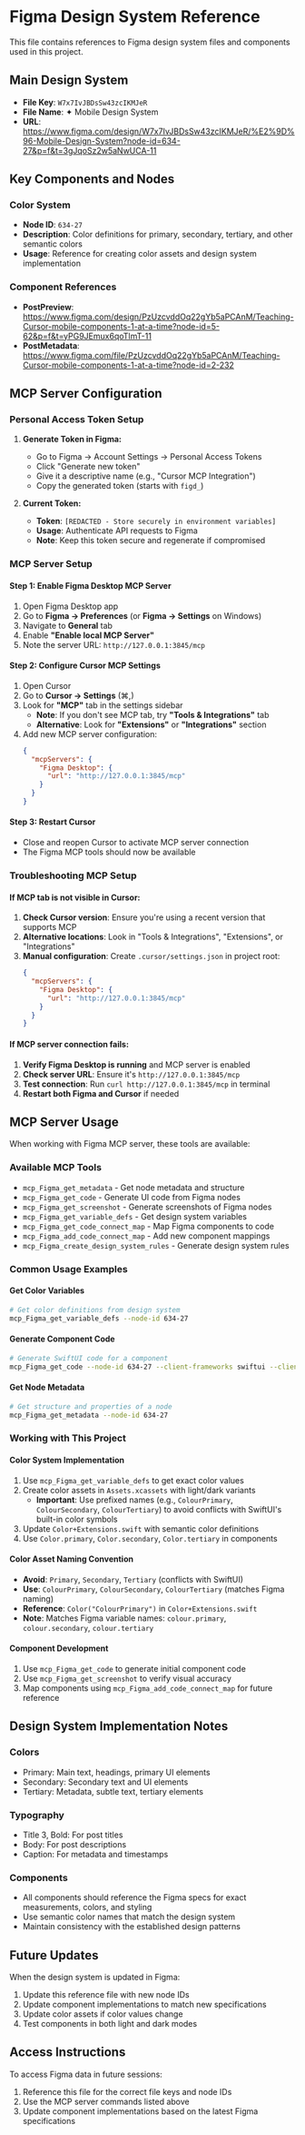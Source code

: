 # Figma Design System Reference

This file contains references to Figma design system files and components used in this project.

## Main Design System
- **File Key**: `W7x7IvJBDsSw43zcIKMJeR`
- **File Name**: ✦ Mobile Design System
- **URL**: https://www.figma.com/design/W7x7IvJBDsSw43zcIKMJeR/%E2%9D%96-Mobile-Design-System?node-id=634-27&p=f&t=3gJqoSz2w5aNwUCA-11

## Key Components and Nodes

### Color System
- **Node ID**: `634-27`
- **Description**: Color definitions for primary, secondary, tertiary, and other semantic colors
- **Usage**: Reference for creating color assets and design system implementation

### Component References
- **PostPreview**: https://www.figma.com/design/PzUzcvddOq22gYb5aPCAnM/Teaching-Cursor-mobile-components-1-at-a-time?node-id=5-62&p=f&t=yPG9JEmux6qoTlmT-11
- **PostMetadata**: https://www.figma.com/file/PzUzcvddOq22gYb5aPCAnM/Teaching-Cursor-mobile-components-1-at-a-time?node-id=2-232

## MCP Server Configuration

### Personal Access Token Setup
1. **Generate Token in Figma:**
   - Go to Figma → Account Settings → Personal Access Tokens
   - Click "Generate new token"
   - Give it a descriptive name (e.g., "Cursor MCP Integration")
   - Copy the generated token (starts with `figd_`)

2. **Current Token:**
   - **Token**: `[REDACTED - Store securely in environment variables]`
   - **Usage**: Authenticate API requests to Figma
   - **Note**: Keep this token secure and regenerate if compromised

### MCP Server Setup

#### Step 1: Enable Figma Desktop MCP Server
1. Open Figma Desktop app
2. Go to **Figma → Preferences** (or **Figma → Settings** on Windows)
3. Navigate to **General** tab
4. Enable **"Enable local MCP Server"**
5. Note the server URL: `http://127.0.0.1:3845/mcp`

#### Step 2: Configure Cursor MCP Settings
1. Open Cursor
2. Go to **Cursor → Settings** (⌘,)
3. Look for **"MCP"** tab in the settings sidebar
   - **Note**: If you don't see MCP tab, try **"Tools & Integrations"** tab
   - **Alternative**: Look for **"Extensions"** or **"Integrations"** section
4. Add new MCP server configuration:
   ```json
   {
     "mcpServers": {
       "Figma Desktop": {
         "url": "http://127.0.0.1:3845/mcp"
       }
     }
   }
   ```

#### Step 3: Restart Cursor
- Close and reopen Cursor to activate MCP server connection
- The Figma MCP tools should now be available

### Troubleshooting MCP Setup

#### If MCP tab is not visible in Cursor:
1. **Check Cursor version**: Ensure you're using a recent version that supports MCP
2. **Alternative locations**: Look in "Tools & Integrations", "Extensions", or "Integrations"
3. **Manual configuration**: Create `.cursor/settings.json` in project root:
   ```json
   {
     "mcpServers": {
       "Figma Desktop": {
         "url": "http://127.0.0.1:3845/mcp"
       }
     }
   }
   ```

#### If MCP server connection fails:
1. **Verify Figma Desktop is running** and MCP server is enabled
2. **Check server URL**: Ensure it's `http://127.0.0.1:3845/mcp`
3. **Test connection**: Run `curl http://127.0.0.1:3845/mcp` in terminal
4. **Restart both Figma and Cursor** if needed

## MCP Server Usage

When working with Figma MCP server, these tools are available:

### Available MCP Tools
- `mcp_Figma_get_metadata` - Get node metadata and structure
- `mcp_Figma_get_code` - Generate UI code from Figma nodes
- `mcp_Figma_get_screenshot` - Generate screenshots of Figma nodes
- `mcp_Figma_get_variable_defs` - Get design system variables
- `mcp_Figma_get_code_connect_map` - Map Figma components to code
- `mcp_Figma_add_code_connect_map` - Add new component mappings
- `mcp_Figma_create_design_system_rules` - Generate design system rules

### Common Usage Examples

#### Get Color Variables
```bash
# Get color definitions from design system
mcp_Figma_get_variable_defs --node-id 634-27
```

#### Generate Component Code
```bash
# Generate SwiftUI code for a component
mcp_Figma_get_code --node-id 634-27 --client-frameworks swiftui --client-languages swift
```

#### Get Node Metadata
```bash
# Get structure and properties of a node
mcp_Figma_get_metadata --node-id 634-27
```

### Working with This Project

#### Color System Implementation
1. Use `mcp_Figma_get_variable_defs` to get exact color values
2. Create color assets in `Assets.xcassets` with light/dark variants
   - **Important**: Use prefixed names (e.g., `ColourPrimary`, `ColourSecondary`, `ColourTertiary`) to avoid conflicts with SwiftUI's built-in color symbols
3. Update `Color+Extensions.swift` with semantic color definitions
4. Use `Color.primary`, `Color.secondary`, `Color.tertiary` in components

#### Color Asset Naming Convention
- **Avoid**: `Primary`, `Secondary`, `Tertiary` (conflicts with SwiftUI)
- **Use**: `ColourPrimary`, `ColourSecondary`, `ColourTertiary` (matches Figma naming)
- **Reference**: `Color("ColourPrimary")` in `Color+Extensions.swift`
- **Note**: Matches Figma variable names: `colour.primary`, `colour.secondary`, `colour.tertiary`

#### Component Development
1. Use `mcp_Figma_get_code` to generate initial component code
2. Use `mcp_Figma_get_screenshot` to verify visual accuracy
3. Map components using `mcp_Figma_add_code_connect_map` for future reference

## Design System Implementation Notes

### Colors
- Primary: Main text, headings, primary UI elements
- Secondary: Secondary text and UI elements
- Tertiary: Metadata, subtle text, tertiary elements

### Typography
- Title 3, Bold: For post titles
- Body: For post descriptions
- Caption: For metadata and timestamps

### Components
- All components should reference the Figma specs for exact measurements, colors, and styling
- Use semantic color names that match the design system
- Maintain consistency with the established design patterns

## Future Updates

When the design system is updated in Figma:
1. Update this reference file with new node IDs
2. Update component implementations to match new specifications
3. Update color assets if color values change
4. Test components in both light and dark modes

## Access Instructions

To access Figma data in future sessions:
1. Reference this file for the correct file keys and node IDs
2. Use the MCP server commands listed above
3. Update component implementations based on the latest Figma specifications
